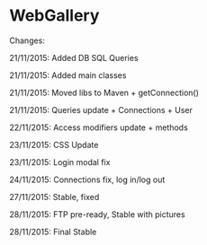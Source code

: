 # WebGallery

Changes:

21/11/2015: Added DB SQL Queries

21/11/2015: Added main classes

21/11/2015: Moved libs to Maven + getConnection()

21/11/2015: Queries update + Connections + User

22/11/2015: Access modifiers update + methods

23/11/2015: CSS Update

23/11/2015: Login modal fix

24/11/2015: Connections fix, log in/log out

27/11/2015: Stable, fixed

28/11/2015: FTP pre-ready, Stable with pictures

28/11/2015: Final Stable
